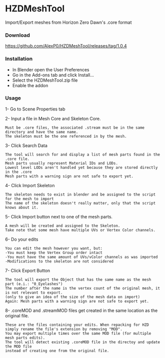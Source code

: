 # HZDMeshTool
Import/Export meshes from Horizon Zero Dawn's .core format

### Download
https://github.com/AlexP0/HZDMeshTool/releases/tag/1.0.4

### Installation
- In Blender open the User Preferences
- Go in the Add-ons tab and click Install...
- Select the HZDMeshTool.zip file
- Enable the addon

### Usage
1- Go to Scene Properties tab

2- Input a file in Mesh Core and Skeleton Core.
    
    Must be .core files, the associated .stream must be in the same directory and have the same name. 
    The skeleton must be the one referenced in by the mesh.

3- Click Search Data

    The tool will search for and display a list of mesh parts found in the .core file.
    Mesh parts usually represent Material IDs and LODs. 
    Lowest level LODs aren't handled yet because they are stored directly in the .core
    Mesh parts with a warning sign are not safe to export yet.

4- Click Import Skeleton
    
    The skeleton needs to exist in blender and be assigned to the script for the mesh to import
    The name of the skeleton doesn't really matter, only that the script knows about it.

5- Click Import button next to one of the mesh parts.
    
    A mesh will be created and assigned to the Skeleton.
    Take note that some mesh have multiple UVs or Vertex Color channels.

6- Do your edits
    
    You can edit the mesh however you want, but:
    -You must keep the Vertex Group order intact
    -You must have the same amount of UVs/vColor channels as was imported
    -Modifications to the skeleton are not considered
    
7- Click Export Button
    
    The tool will export the Object that has the same name as the mesh part (e.i.: "0_Eyelashes")
    The number after the name is the vertex count of the original mesh, it is not relevant to export. 
    (only to give an idea of the size of the mesh data on import)
    Again: Mesh parts with a warning sign are not safe to export yet.
    
8- .coreMOD and .streamMOD files get created in the same location as the original file.

    These are the files containing your edits. When repacking for HZD simply rename the file's extension by removing "MOD".
    You may export multiple times over the same MOD file (for multiple mesh parts edits).
    The tool will detect existing .coreMOD file in the directoy and update the MOD file 
    instead of creating one from the original file.
